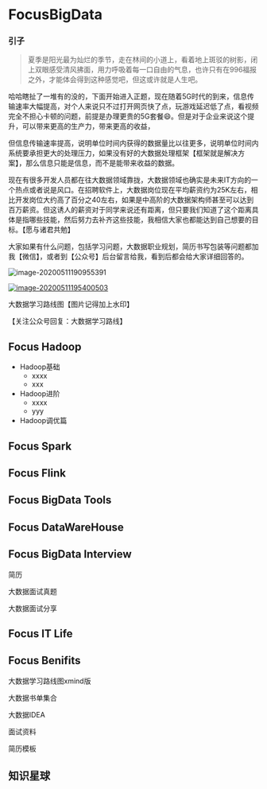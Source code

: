# FocusBigData
### 引子

> 夏季是阳光最为灿烂的季节，走在林间的小道上，看着地上斑驳的树影，闭上双眼感受清风拂面，用力呼吸着每一口自由的气息，也许只有在996福报之外，才能体会得到这种感觉吧，但这或许就是人生吧。

​	哈哈瞎扯了一堆有的没的，下面开始进入正题，现在随着5G时代的到来，信息传输速率大幅提高，对个人来说只不过打开网页快了点，玩游戏延迟低了点，看视频完全不担心卡顿的问题，前提是办理更贵的5G套餐:smile:。但是对于企业来说这个提升，可以带来更高的生产力，带来更高的收益，

​	但信息传输速率提高，说明单位时间内获得的数据量比以往更多，说明单位时间内系统要承担更大的处理压力，如果没有好的大数据处理框架【框架就是解决方案】，那么信息只能是信息，而不是能带来收益的数据。

​	现在有很多开发人员都在往大数据领域靠拢，大数据领域也确实是未来IT方向的一个热点或者说是风口。在招聘软件上，大数据岗位现在平均薪资约为25K左右，相比开发岗位大约高了百分之40左右，如果是中高阶的大数据架构师甚至可以达到百万薪资。但这诱人的薪资对于同学来说还有距离，但只要我们知道了这个距离具体是指哪些技能，然后努力去补齐这些技能，我相信大家也都能达到自己想要的目标。【愿与诸君共勉】

​	大家如果有什么问题，包括学习问题，大数据职业规划，简历书写包装等问题都加我【微信】，或者到【公众号】后台留言给我，看到后都会给大家详细回答的。

![image-20200511190955391](https://gitee.com/zhutiansama/MDPictureResitory/raw/master/img/20200511194648.png)

<a href="https://wx.zsxq.com/dweb2/login">![image-20200511195400503](https://gitee.com/zhutiansama/MDPictureResitory/raw/master/img/20200511195432.png)</a>





大数据学习路线图【图片记得加上水印】

【关注公众号回复：大数据学习路线】







## <span id="jump1">Focus Hadoop</span>

+ Hadoop基础
  + xxxx
  + xxx
+ Hadoop进阶
  + xxxx
  + yyy
+ Hadoop调优篇

## Focus Spark



## Focus Flink



## Focus BigData Tools





## Focus DataWareHouse





## Focus BigData Interview

简历



大数据面试真题



大数据面试分享



## Focus IT Life









## Focus Benifits

大数据学习路线图xmind版

大数据书单集合

大数据IDEA

面试资料

简历模板



## 知识星球

